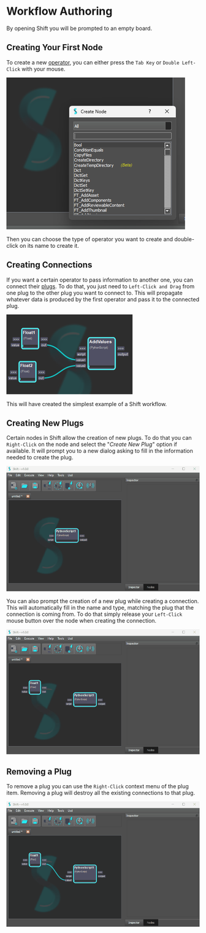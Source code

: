 # Workflow Authoring

By opening Shift you will be prompted to an empty board.  

## Creating Your First Node

To create a new [operator](intro/terminology.md/#operator), you can either press the `Tab Key` or `Double Left-Click` with your mouse.  

![Create Node Dialog](../images/node_creation_dialog.png "Create Node Dialog")  

Then you can choose the type of operator you want to create and double-click on its name to create it.

## Creating Connections

If you want a certain operator to pass information to another one, you can connect their [plugs](intro/terminology.md/#plug). To do that, you just need to `Left-Click and Drag` from one plug to the other plug you want to connect to. This will propagate whatever data is produced by the first operator and pass it to the connected plug.  

![Connected Nodes](../images/connected_nodes.png "Connected Nodes")  

This will have created the simplest example of a Shift workflow.

## Creating New Plugs

Certain nodes in Shift allow the creation of new plugs. To do that you can `Right-Click` on the node and select the "*Create New Plug*" option if available. It will prompt you to a new dialog asking to fill in the information needed to create the plug.

![New Plug](../images/new_plug.gif)

You can also prompt the creation of a new plug while creating a connection. This will automatically fill in the name and type, matching the plug that the connection is coming from.
To do that simply release your `Left-Click` mouse button over the node when creating the connection.

![New Plug](../images/new_plug_drag_connection.gif)

## Removing a Plug

To remove a plug you can use the `Right-Click` context menu of the plug item. Removing a plug will destroy all the existing connections to that plug.

![Removing Plug](../images/removing_plug.gif)
